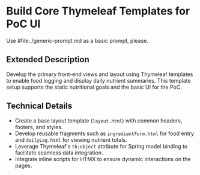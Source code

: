 # Build Core Thymeleaf Templates for PoC UI

Use #file:./generic-prompt.md as a basic prompt, please.

## Extended Description
Develop the primary front-end views and layout using Thymeleaf templates to enable food logging and display daily nutrient summaries. This template setup supports the static nutritional goals and the basic UI for the PoC.

## Technical Details
- Create a base layout template (`layout.html`) with common headers, footers, and styles.
- Develop reusable fragments such as `ingredientForm.html` for food entry and `dailyLog.html` for viewing nutrient totals.
- Leverage Thymeleaf's `th:object` attribute for Spring model binding to facilitate seamless data integration.
- Integrate inline scripts for HTMX to ensure dynamic interactions on the pages.